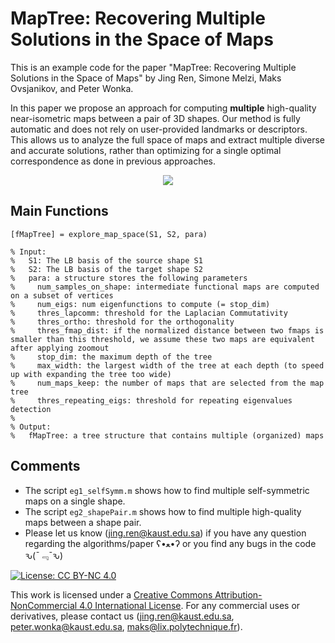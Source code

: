 # MapTree: Recovering Multiple Solutions in the Space of Maps
This is an example code for the paper "MapTree: Recovering Multiple Solutions in the Space of Maps" by Jing Ren, Simone Melzi, Maks Ovsjanikov, and Peter Wonka.

In this paper we propose an approach for computing **multiple** high-quality near-isometric maps between a pair of 3D shapes. Our method is fully automatic and does not rely on user-provided landmarks or descriptors. This allows us to analyze the full space of maps and extract multiple diverse and accurate solutions, rather than optimizing for a single optimal correspondence as done in previous approaches. 

<p align="center">
  <img align="center"  src="/figs/eg_cat_wolf.png">
</p>


Main Functions
--------------------
```
[fMapTree] = explore_map_space(S1, S2, para)

% Input:
%   S1: The LB basis of the source shape S1
%   S2: The LB basis of the target shape S2
%   para: a structure stores the following parameters
%     num_samples_on_shape: intermediate functional maps are computed on a subset of vertices
%     num_eigs: num eigenfunctions to compute (= stop_dim)
%     thres_lapcomm: threshold for the Laplacian Commutativity
%     thres_ortho: threshold for the orthogonality
%     thres_fmap_dist: if the normalized distance between two fmaps is smaller than this threshold, we assume these two maps are equivalent after applying zoomout
%     stop_dim: the maximum depth of the tree
%     max_width: the largest width of the tree at each depth (to speed up with expanding the tree too wide)
%     num_maps_keep: the number of maps that are selected from the map tree
%     thres_repeating_eigs: threshold for repeating eigenvalues detection
%
% Output:
%   fMapTree: a tree structure that contains multiple (organized) maps
```


Comments
-------------------------
- The script ```eg1_selfSymm.m``` shows how to find multiple self-symmetric maps on a single shape.
- The script ```eg2_shapePair.m``` shows how to find multiple high-quality maps between a shape pair.
- Please let us know (jing.ren@kaust.edu.sa) if you have any question regarding the algorithms/paper ʕ•ﻌ•ʔ or you find any bugs in the code ԅ(¯﹃¯ԅ)


[![License: CC BY-NC 4.0](https://img.shields.io/badge/License-CC%20BY--NC%204.0-lightgrey.svg)](https://creativecommons.org/licenses/by-nc/4.0/)

This work is licensed under a [Creative Commons Attribution-NonCommercial 4.0 International License](http://creativecommons.org/licenses/by-nc/4.0/). For any commercial uses or derivatives, please contact us (jing.ren@kaust.edu.sa, peter.wonka@kaust.edu.sa, maks@lix.polytechnique.fr).
